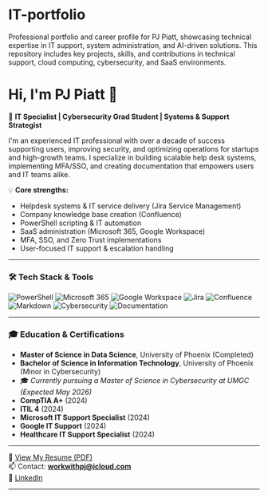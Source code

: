 # IT-portfolio
Professional portfolio and career profile for PJ Piatt, showcasing technical expertise in IT support, system administration, and AI-driven solutions. This repository includes key projects, skills, and contributions in technical support, cloud computing, cybersecurity, and SaaS environments.

# Hi, I'm PJ Piatt 👋

🎯 **IT Specialist | Cybersecurity Grad Student | Systems & Support Strategist**

I'm an experienced IT professional with over a decade of success supporting users, improving security, and optimizing operations for startups and high-growth teams. I specialize in building scalable help desk systems, implementing MFA/SSO, and creating documentation that empowers users and IT teams alike.

💡 **Core strengths:**
- Helpdesk systems & IT service delivery (Jira Service Management)
- Company knowledge base creation (Confluence)
- PowerShell scripting & IT automation
- SaaS administration (Microsoft 365, Google Workspace)
- MFA, SSO, and Zero Trust implementations
- User-focused IT support & escalation handling

---

### 🛠 Tech Stack & Tools

![PowerShell](https://img.shields.io/badge/PowerShell-5391FE?style=flat&logo=powershell&logoColor=white)
![Microsoft 365](https://img.shields.io/badge/Microsoft%20365-D83B01?style=flat&logo=microsoft&logoColor=white)
![Google Workspace](https://img.shields.io/badge/Google%20Workspace-4285F4?style=flat&logo=google&logoColor=white)
![Jira](https://img.shields.io/badge/Jira-0052CC?style=flat&logo=jira&logoColor=white)
![Confluence](https://img.shields.io/badge/Confluence-172B4D?style=flat&logo=confluence&logoColor=white)
![Markdown](https://img.shields.io/badge/Markdown-000000?style=flat&logo=markdown&logoColor=white)
![Cybersecurity](https://img.shields.io/badge/Cybersecurity-00BFFF?style=flat&logo=datadog&logoColor=white)
![Documentation](https://img.shields.io/badge/Documentation-29ABE2?style=flat&logo=readthedocs&logoColor=white)

---

### 🎓 Education & Certifications

- **Master of Science in Data Science**, University of Phoenix (Completed)
- **Bachelor of Science in Information Technology**, University of Phoenix (Minor in Cybersecurity)
- 🎓 *Currently pursuing a Master of Science in Cybersecurity at UMGC (Expected May 2026)*
- **CompTIA A+** (2024)
- **ITIL 4** (2024)
- **Microsoft IT Support Specialist** (2024)
- **Google IT Support** (2024)
- **Healthcare IT Support Specialist** (2024)

---

📄 [View My Resume (PDF)](./PJ_Piatt_Resume.pdf)  
📫 Contact: **workwithpj@icloud.com**  
🔗 [LinkedIn](https://www.linkedin.com/in/pj-piatt)

---

